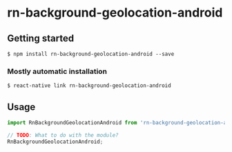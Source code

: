 # rn-background-geolocation-android

## Getting started

`$ npm install rn-background-geolocation-android --save`

### Mostly automatic installation

`$ react-native link rn-background-geolocation-android`

## Usage
```javascript
import RnBackgroundGeolocationAndroid from 'rn-background-geolocation-android';

// TODO: What to do with the module?
RnBackgroundGeolocationAndroid;
```
